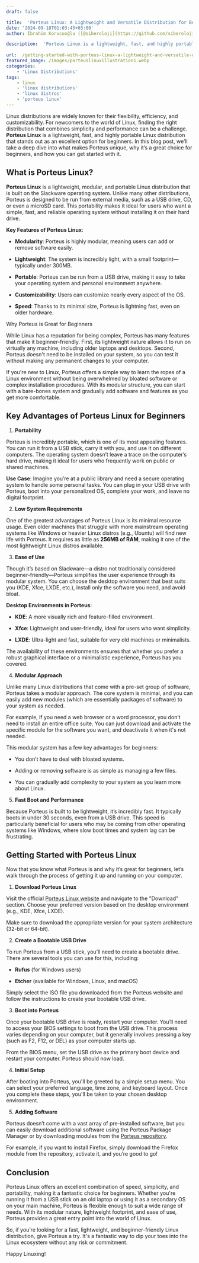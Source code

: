 ```yaml
---
draft: false

title:  'Porteus Linux: A Lightweight and Versatile Distribution for Beginners'
date: '2024-09-18T01:03:45+03:00'
author: İbrahim Korucuoğlu ([@siberoloji](https://github.com/siberoloji))

description:  'Porteus Linux is a lightweight, fast, and highly portable Linux distribution that stands out as an excellent option for beginners.' 
 
url:  /getting-started-with-porteus-linux-a-lightweight-and-versatile-distribution-for-beginners/ 
featured_image: /images/porteuslinuxillustration1.webp
categories:
    - 'Linux Distributions'
tags:
    - linux
    - 'linux distributions'
    - 'linux distros'
    - 'porteus linux'
---
```



Linux distributions are widely known for their flexibility, efficiency, and customizability. For newcomers to the world of Linux, finding the right distribution that combines simplicity and performance can be a challenge. **Porteus Linux** is a lightweight, fast, and highly portable Linux distribution that stands out as an excellent option for beginners. In this blog post, we’ll take a deep dive into what makes Porteus unique, why it’s a great choice for beginners, and how you can get started with it.
## What is Porteus Linux?



**Porteus Linux** is a lightweight, modular, and portable Linux distribution that is built on the Slackware operating system. Unlike many other distributions, Porteus is designed to be run from external media, such as a USB drive, CD, or even a microSD card. This portability makes it ideal for users who want a simple, fast, and reliable operating system without installing it on their hard drive.



**Key Features of Porteus Linux**:


* **Modularity**: Porteus is highly modular, meaning users can add or remove software easily.

* **Lightweight**: The system is incredibly light, with a small footprint—typically under 300MB.

* **Portable**: Porteus can be run from a USB drive, making it easy to take your operating system and personal environment anywhere.

* **Customizability**: Users can customize nearly every aspect of the OS.

* **Speed**: Thanks to its minimal size, Porteus is lightning fast, even on older hardware.




Why Porteus is Great for Beginners



While Linux has a reputation for being complex, Porteus has many features that make it beginner-friendly. First, its lightweight nature allows it to run on virtually any machine, including older laptops and desktops. Second, Porteus doesn't need to be installed on your system, so you can test it without making any permanent changes to your computer.



If you're new to Linux, Porteus offers a simple way to learn the ropes of a Linux environment without being overwhelmed by bloated software or complex installation procedures. With its modular structure, you can start with a bare-bones system and gradually add software and features as you get more comfortable.
## Key Advantages of Porteus Linux for Beginners



1. **Portability**



Porteus is incredibly portable, which is one of its most appealing features. You can run it from a USB stick, carry it with you, and use it on different computers. The operating system doesn’t leave a trace on the computer’s hard drive, making it ideal for users who frequently work on public or shared machines.



**Use Case**: Imagine you’re at a public library and need a secure operating system to handle some personal tasks. You can plug in your USB drive with Porteus, boot into your personalized OS, complete your work, and leave no digital footprint.



2. **Low System Requirements**



One of the greatest advantages of Porteus Linux is its minimal resource usage. Even older machines that struggle with more mainstream operating systems like Windows or heavier Linux distros (e.g., Ubuntu) will find new life with Porteus. It requires as little as **256MB of RAM**, making it one of the most lightweight Linux distros available.



3. **Ease of Use**



Though it’s based on Slackware—a distro not traditionally considered beginner-friendly—Porteus simplifies the user experience through its modular system. You can choose the desktop environment that best suits you (KDE, Xfce, LXDE, etc.), install only the software you need, and avoid bloat.



**Desktop Environments in Porteus**:


* **KDE**: A more visually rich and feature-filled environment.

* **Xfce**: Lightweight and user-friendly, ideal for users who want simplicity.

* **LXDE**: Ultra-light and fast, suitable for very old machines or minimalists.




The availability of these environments ensures that whether you prefer a robust graphical interface or a minimalistic experience, Porteus has you covered.



4. **Modular Approach**



Unlike many Linux distributions that come with a pre-set group of software, Porteus takes a modular approach. The core system is minimal, and you can easily add new modules (which are essentially packages of software) to your system as needed.



For example, if you need a web browser or a word processor, you don’t need to install an entire office suite. You can just download and activate the specific module for the software you want, and deactivate it when it's not needed.



This modular system has a few key advantages for beginners:


* You don’t have to deal with bloated systems.

* Adding or removing software is as simple as managing a few files.

* You can gradually add complexity to your system as you learn more about Linux.




5. **Fast Boot and Performance**



Because Porteus is built to be lightweight, it’s incredibly fast. It typically boots in under 30 seconds, even from a USB drive. This speed is particularly beneficial for users who may be coming from other operating systems like Windows, where slow boot times and system lag can be frustrating.
## Getting Started with Porteus Linux



Now that you know what Porteus is and why it’s great for beginners, let’s walk through the process of getting it up and running on your computer.



1. **Download Porteus Linux**



Visit the official <a href="http://www.porteus.org/">Porteus Linux website</a> and navigate to the "Download" section. Choose your preferred version based on the desktop environment (e.g., KDE, Xfce, LXDE).



Make sure to download the appropriate version for your system architecture (32-bit or 64-bit).



2. **Create a Bootable USB Drive**



To run Porteus from a USB stick, you’ll need to create a bootable drive. There are several tools you can use for this, including:


* **Rufus** (for Windows users)

* **Etcher** (available for Windows, Linux, and macOS)




Simply select the ISO file you downloaded from the Porteus website and follow the instructions to create your bootable USB drive.



3. **Boot into Porteus**



Once your bootable USB drive is ready, restart your computer. You’ll need to access your BIOS settings to boot from the USB drive. This process varies depending on your computer, but it generally involves pressing a key (such as F2, F12, or DEL) as your computer starts up.



From the BIOS menu, set the USB drive as the primary boot device and restart your computer. Porteus should now load.



4. **Initial Setup**



After booting into Porteus, you'll be greeted by a simple setup menu. You can select your preferred language, time zone, and keyboard layout. Once you complete these steps, you'll be taken to your chosen desktop environment.



5. **Adding Software**



Porteus doesn’t come with a vast array of pre-installed software, but you can easily download additional software using the Porteus Package Manager or by downloading modules from the <a href="http://www.porteus.org/modules.html">Porteus repository</a>.



For example, if you want to install Firefox, simply download the Firefox module from the repository, activate it, and you’re good to go!
## Conclusion



Porteus Linux offers an excellent combination of speed, simplicity, and portability, making it a fantastic choice for beginners. Whether you're running it from a USB stick on an old laptop or using it as a secondary OS on your main machine, Porteus is flexible enough to suit a wide range of needs. With its modular nature, lightweight footprint, and ease of use, Porteus provides a great entry point into the world of Linux.



So, if you’re looking for a fast, lightweight, and beginner-friendly Linux distribution, give Porteus a try. It's a fantastic way to dip your toes into the Linux ecosystem without any risk or commitment.



Happy Linuxing!
